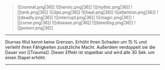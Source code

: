 > ![[normal.png|36]] ![[heroic.png|36]] ![[mythic.png|36]]
> ![[tank.png|36]] ![[dps.png|36]] ![[heal.png|36]]
> ![[attention.png|36]] ![[deadly.png|36]] ![[interrupt.png|36]]
> ![[magic.png|36]] ![[curse.png|36]] ![[disease.png|36]] ![[bleeding.png|36]] ![[poison.png|36]] 

***

Diurnas Wut kennt keine Grenzen. Erhöht Ihren Schaden um 15 % und verleiht ihren Fähigkeiten zusätzliche Macht. Außerdem verdoppelt sie die Dauer von [[Trauma]]. Dieser Effekt ist stapelbar und wird alle 30 Sek. um einen Stapel erhöht.

***